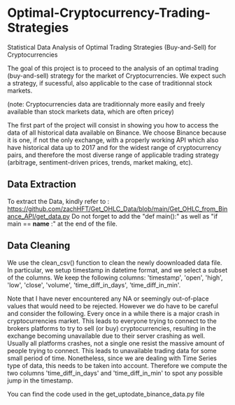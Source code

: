 # Optimal-Cryptocurrency-Trading-Strategies
Statistical Data Analysis of Optimal Trading Strategies (Buy-and-Sell) for Cryptocurrencies

The goal of this project is to proceed to the analysis of an optimal trading (buy-and-sell) strategy for the market of Cryptocurrencies. We expect such a strategy, if sucessful, also applicable to the case of traditionnal stock markets.

(note: Cryptocurrencies data are traditionnaly more easily and freely available than stock markets data, which are often pricey)

The first part of the project will consist in showing you how to access the data of all historical data available on Binance.
We choose Binance because it is one, if not the only exchange, with a properly working API which also have historical data up to 2017 and for the widest range of cryptocurrency pairs, and therefore the most diverse range of applicable trading strategy (arbitrage, sentiment-driven prices, trends, market making, etc).

## Data Extraction

To extract the Data, kindly refer to : https://github.com/zachHFT/Get_OHLC_Data/blob/main/Get_OHLC_from_Binance_API/get_data.py
Do not forget to add the "def main():" as well as "if main == __name__ :" at the end of the file.

## Data Cleaning

We use the clean_csv() function to clean the newly doownloaded data file. In particular, we setup timestamp in datetime format, and we select a subset of the columns. We keep the following columns: 'timestamp', 'open', 'high', 'low', 'close', 'volume', 'time_diff_in_days', 'time_diff_in_min'.

Note that I have never encountered any NA or seemingly out-of-place values that would need to be rejected. However we do have to be careful and consider the following. Every once in a while there is a major crash in cryptocurrencies market. This leads to everyone trying to connect to the brokers platforms to try to sell (or buy) cryptocurrencies, resulting in the exchange becoming unavailable due to their server crashing as well. Usually all platforms crashes, not a single one resist the massive amount of people trying to connect. This leads to unavailable trading data for some small period of time. Nonetheless, since we are dealing with Time Series type of data, this needs to be taken into account. Therefore we compute the two columns 'time_diff_in_days' and 'time_diff_in_min' to spot any possible jump in the timestamp.

You can find the code used in the get_uptodate_binance_data.py file
